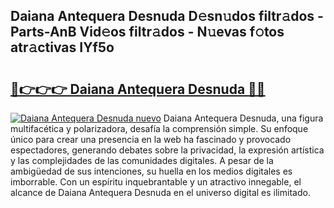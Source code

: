 ## Daiana Antequera Desnuda D𝚎sn𝚞dos filtr𝚊dos - Parts-AnB Vid𝚎os filtr𝚊dos - N𝚞evas f𝚘tos atr𝚊ctivas IYf5o

# <h2><a href="http://mb6y9wv.tromn.icu/?c=Daiana+Antequera+Desnuda">🔗👉👉👉 Daiana Antequera Desnuda 🔗🔗</a></h2>

[![Daiana Antequera Desnuda nuevo](https://i.imgur.com/pEAQMta.gif)](http://mb6y9wv.tromn.icu/?c=Daiana+Antequera+Desnuda)
Daiana Antequera Desnuda, una figura multifacética y polarizadora, desafía la comprensión simple. Su enfoque único para crear una presencia en la web ha fascinado y provocado espectadores, generando debates sobre la privacidad, la expresión artística y las complejidades de las comunidades digitales. A pesar de la ambigüedad de sus intenciones, su huella en los medios digitales es imborrable. Con un espíritu inquebrantable y un atractivo innegable, el alcance de Daiana Antequera Desnuda en el universo digital es ilimitado.
